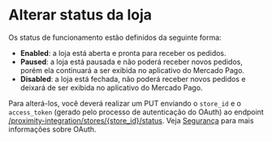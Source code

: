 # Alterar status da loja

Os status de funcionamento estão definidos da seguinte forma:

* **Enabled**: a loja está aberta e pronta para receber os pedidos.
* **Paused**: a loja está pausada e não poderá receber novos pedidos, porém ela continuará a ser exibida no aplicativo do Mercado Pago.
* **Disabled**: a loja está fechada, não poderá receber novos pedidos e deixará de ser exibida no aplicativo do Mercado Pago.

Para alterá-los, você deverá realizar um PUT enviando o `store_id` e o `access_token` (gerado pelo processo de autenticação do OAuth) ao endpoint [/proximity-integration/stores/{store_id}/status](/developers/pt/reference/mp_delivery/_proximity-integration_stores_store_id_status/put). Veja [Segurança](/developers/pt/guides/additional-content/security/oauth/introduction) para mais informações sobre OAuth.